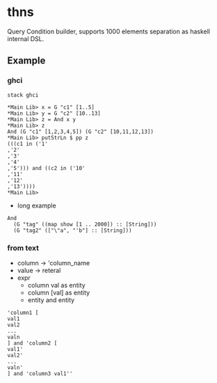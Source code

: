 # thns
Query Condition builder, supports 1000 elements separation as haskell internal DSL.

## Example
### ghci 
```
stack ghci
```
```
*Main Lib> x = G "c1" [1..5]
*Main Lib> y = G "c2" [10..13]
*Main Lib> z = And x y
*Main Lib> z
And (G "c1" [1,2,3,4,5]) (G "c2" [10,11,12,13])
*Main Lib> putStrLn $ pp z
(((c1 in ('1'
,'2'
,'3'
,'4'
,'5'))) and ((c2 in ('10'
,'11'
,'12'
,'13'))))
*Main Lib>
```
* long example 
```
And
  (G "tag" ((map show [1 .. 2000]) :: [String]))
  (G "tag2" (["\"a", "'b"] :: [String]))
```
### from text
* column -> 'column_name
* value -> reteral
* expr
  * column val as entity
  * column [val] as entity
  * entity and entity
```
'column1 [
val1
val2
...
valn
] and 'column2 [
val1'
val2'
...
valn'
] and 'column3 val1''
```
